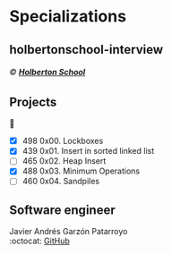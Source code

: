 # Specializations
## holbertonschool-interview
###### :copyright: **[Holberton School](https://www.holbertonschool.com/)**

## Projects
:open_file_folder:
* [x] 498 0x00. Lockboxes
* [x] 439 0x01. Insert in sorted linked list
* [ ] 465 0x02. Heap Insert
* [x] 488 0x03. Minimum Operations
* [ ] 460 0x04. Sandpiles

## Software engineer
Javier Andrés Garzón Patarroyo  
:octocat: [GitHub](https://github.com/javierandresgp/)

